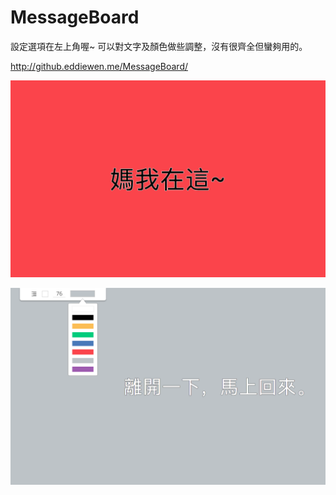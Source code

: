 # MessageBoard

設定選項在左上角喔~
可以對文字及顏色做些調整，沒有很齊全但蠻夠用的。

http://github.eddiewen.me/MessageBoard/

![screen shot](images/ScreenShot-1.png)

![screen shot](images/ScreenShot-2.png)
